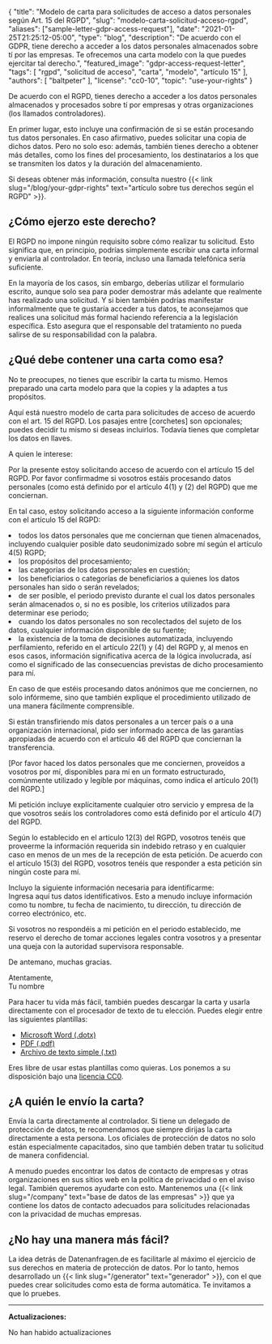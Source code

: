 {
    "title": "Modelo de carta para solicitudes de acceso a datos personales según Art. 15 del RGPD",
    "slug": "modelo-carta-solicitud-acceso-rgpd",
    "aliases": ["sample-letter-gdpr-access-request"],
    "date": "2021-01-25T21:25:12-05:00",
    "type": "blog",
    "description": "De acuerdo con el GDPR, tiene derecho a acceder a los datos personales almacenados sobre tí por las empresas. Te ofrecemos una carta modelo con la que puedes ejercitar tal derecho.",
    "featured_image": "gdpr-access-request-letter",
    "tags": [ "rgpd", "solicitud de acceso", "carta", "modelo", "artículo 15" ],
    "authors": [ "baltpeter" ],
    "license": "cc0-10",
    "topic": "use-your-rights"
}

De acuerdo con el RGPD, tienes derecho a acceder a los datos personales almacenados y procesados sobre tí por empresas y otras organizaciones (los llamados controladores).

En primer lugar, esto incluye una confirmación de si se están procesando tus datos personales. En caso afirmativo, puedes solicitar una copia de dichos datos. Pero no solo eso: además, también tienes derecho a obtener más detalles, como los fines del procesamiento, los destinatarios a los que se transmiten los datos y la duración del almacenamiento.

Si deseas obtener más información, consulta nuestro {{< link slug="/blog/your-gdpr-rights" text="artículo sobre tus derechos según el RGPD" >}}.

## ¿Cómo ejerzo este derecho?

El RGPD no impone ningún requisito sobre cómo realizar tu solicitud. Esto significa que, en principio, podrías simplemente escribir una carta informal y enviarla al controlador. En teoría, incluso una llamada telefónica sería suficiente.

En la mayoría de los casos, sin embargo, deberías utilizar el formulario escrito, aunque solo sea para poder demostrar más adelante que realmente has realizado una solicitud. Y si bien también podrías manifestar informalmente que te gustaría acceder a tus datos, te aconsejamos que realices una solicitud más formal haciendo referencia a la legislación específica. Esto asegura que el responsable del tratamiento no pueda salirse de su responsabilidad con la palabra.

## ¿Qué debe contener una carta como esa?

No te preocupes, no tienes que escribir la carta tu mismo. Hemos preparado una carta modelo para que la copies y la adaptes a tus propósitos.

Aquí está nuestro modelo de carta para solicitudes de acceso de acuerdo con el art. 15 del RGPD. Los pasajes entre [corchetes] son opcionales; puedes decidir tu mismo si deseas incluirlos. Todavía tienes que completar los datos en <span class="blog-letter-fill-in">llaves</span>.

<div class="blog-letter">
<p>A quien le interese:

<p>Por la presente estoy solicitando acceso de acuerdo con el artículo 15 del RGPD. Por favor confirmadme si vosotros estáis procesando datos personales (como está definido por el artículo 4(1) y (2) del RGPD) que me conciernan.</p>

<p>En tal caso, estoy solicitando acceso a la siguiente información conforme con el artículo 15 del RGPD:
<li> <italic>todos</italic> los datos personales que me conciernan que tienen almacenados, incluyendo cualquier posible dato seudonimizado sobre mí según el artículo 4(5) RGPD; </li>
<li> los propósitos del procesamiento;</li>
<li>las categorías de los datos personales en cuestión;</li>
<li> los beneficiarios o categorías de beneficiarios a quienes los datos personales han sido o serán revelados;</li>
<li> de ser posible, el periodo previsto durante el cual los datos personales serán almacenados o, si no es posible, los criterios utilizados para determinar ese periodo;
<li> cuando los datos personales no son recolectados del sujeto de los datos, cualquier información disponible de su fuente;</li>
<li> la existencia de la toma de decisiones automatizada, incluyendo perfilamiento, referido en el artículo 22(1) y (4) del RGPD y, al menos en esos casos, información significativa acerca de la lógica involucrada, así como el significado de las consecuencias previstas de dicho procesamiento para mí.</li></p>

<p>En caso de que estéis procesando datos anónimos que me conciernen, no solo infórmeme, sino que también explique el procedimiento utilizado de una manera fácilmente comprensible.</p>

<p>Si están transfiriendo mis datos personales a un tercer país o a una organización internacional, pido ser informado acerca de las garantías apropiadas de acuerdo con el artículo 46 del RGPD que conciernan la transferencia.</p>

<p>[Por favor haced los datos personales que me conciernen, proveídos a vosotros por mí, disponibles para mí en un formato estructurado, comúnmente utilizado y legible por máquinas, como indica el artículo 20(1) del RGPD.]</p>

<p>Mi petición incluye explícitamente cualquier otro servicio y empresa de la que vosotros seáis los controladores como está definido por el artículo 4(7) del RGPD.</p>

<p>Según lo establecido en el artículo 12(3) del RGPD, vosotros tenéis que proveerme la información requerida sin indebido retraso y en cualquier caso en menos de un mes de la recepción de esta petición. De acuerdo con el artículo 15(3) del RGPD, vosotros tenéis que responder a esta petición sin ningún coste para mí.</p>

<p>Incluyo la siguiente información necesaria para identificarme:<br>
<span class="blog-letter-fill-in">Ingresa aquí tus datos identificativos. Esto a menudo incluye información como tu nombre, tu fecha de nacimiento, tu dirección, tu dirección de correo electrónico, etc.</span></p>

<p>Si vosotros no respondéis a mi petición en el periodo establecido, me reservo el derecho de tomar acciones legales contra vosotros y a presentar una queja con la autoridad supervisora responsable.</p>

<p>De antemano, muchas gracias. </p>

<p>Atentamente,<br>
<span class="blog-letter-fill-in">Tu nombre</span></p>
</div>

Para hacer tu vida más fácil, también puedes descargar la carta y usarla directamente con el procesador de texto de tu elección. Puedes elegir entre las siguientes plantillas:

* [Microsoft Word (.dotx)](/downloads/modelo-carta-rgpd-acceso-datos.docx)
* [PDF (.pdf)](/downloads/modelo-carta-rgpd-acceso-datos.pdf)
* [Archivo de texto simple (.txt)](/downloads/modelo-carta-rgpd-acceso-datos.txt)

Eres libre de usar estas plantillas como quieras. Los ponemos a su disposición bajo una [licencia CC0](https://creativecommons.org/publicdomain/zero/1.0/).

## ¿A quién le envío la carta?

Envía la carta directamente al controlador. Si tiene un delegado de protección de datos, te recomendamos que siempre dirijas la carta directamente a esta persona. Los oficiales de protección de datos no solo están especialmente capacitados, sino que también deben tratar tu solicitud de manera confidencial.

A menudo puedes encontrar los datos de contacto de empresas y otras organizaciones en sus sitios web en la política de privacidad o en el aviso legal. También queremos ayudarte con esto. Mantenemos una {{< link slug="/company" text="base de datos de las empresas" >}} que ya contiene los datos de contacto adecuados para solicitudes relacionadas con la privacidad de muchas empresas.

## ¿No hay una manera más fácil?

La idea detrás de Datenanfragen.de es facilitarle al máximo el ejercicio de sus derechos en materia de protección de datos. Por lo tanto, hemos desarrollado un {{< link slug="/generator" text="generador" >}}, con el que puedes crear solicitudes como esta de forma automática. Te invitamos a que lo pruebes.

---

**Actualizaciones:**

No han habido actualizaciones
